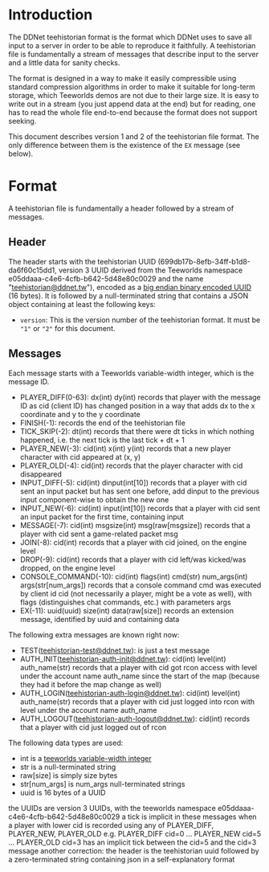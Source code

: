 Introduction
============

The DDNet teehistorian format is the format which DDNet uses to save all input
to a server in order to be able to reproduce it faithfully. A teehistorian file
is fundamentally a stream of messages that describe input to the server and a
little data for sanity checks.

The format is designed in a way to make it easily compressible using standard
compression algorithms in order to make it suitable for long-term storage,
which Teeworlds demos are not due to their large size. It is easy to write out
in a stream (you just append data at the end) but for reading, one has to read
the whole file end-to-end because the format does not support seeking.

This document describes version 1 and 2 of the teehistorian file format. The
only difference between them is the existence of the `EX` message (see below).


Format
======

A teehistorian file is fundamentally a header followed by a stream of messages.


Header
------

The header starts with the teehistorian UUID
(699db17b-8efb-34ff-b1d8-da6f60c15dd1, version 3 UUID derived from the
Teeworlds namespace e05ddaaa-c4e6-4cfb-b642-5d48e80c0029 and the name
"teehistorian@ddnet.tw"), encoded as a [big endian binary encoded
UUID](https://en.wikipedia.org/w/index.php?title=Universally_unique_identifier&oldid=844235295#Encoding)
(16 bytes). It is followed by a null-terminated string that contains a JSON
object containing at least the following keys:

* `version`: This is the version number of the teehistorian format. It must be
  `"1"` or `"2"` for this document.

Messages
--------

Each message starts with a Teeworlds variable-width integer, which is the
message ID.

* PLAYER_DIFF(0-63): dx(int) dy(int) records that player with the message ID as cid (client ID) has changed position in a way that adds dx to the x coordinate and y to the y coordinate
* FINISH(-1): records the end of the teehistorian file
* TICK_SKIP(-2): dt(int) records that there were dt ticks in which nothing happened, i.e. the next tick is the last tick + dt + 1
* PLAYER_NEW(-3): cid(int) x(int) y(int) records that a new player character with cid appeared at (x, y)
* PLAYER_OLD(-4): cid(int) records that the player character with cid disappeared
* INPUT_DIFF(-5): cid(int) dinput(int[10]) records that a player with cid sent an input packet but has sent one before, add dinput to the previous input component-wise to obtain the new one
* INPUT_NEW(-6): cid(int) input(int[10]) records that a player with cid sent an input packet for the first time, containing input
* MESSAGE(-7): cid(int) msgsize(int) msg(raw[msgsize]) records that a player with cid sent a game-related packet msg
* JOIN(-8): cid(int) records that a player with cid joined, on the engine level
* DROP(-9): cid(int) records that a player with cid left/was kicked/was dropped, on the engine level
* CONSOLE_COMMAND(-10): cid(int) flags(int) cmd(str) num_args(int) args(str[num_args]) records that a console command cmd was executed by client id cid (not necessarily a player, might be a vote as well), with flags (distinguishes chat commands, etc.) with parameters args
* EX(-11): uuid(uuid) size(int) data(raw[size]) records an extension message, identified by uuid and containing data

The following extra messages are known right now:
* TEST(teehistorian-test@ddnet.tw): is just a test message
* AUTH_INIT(teehistorian-auth-init@ddnet.tw): cid(int) level(int) auth_name(str) records that a player with cid got rcon access with level under the account name auth_name since the start of the map (because they had it before the map change as well)
* AUTH_LOGIN(teehistorian-auth-login@ddnet.tw): cid(int) level(int) auth_name(str) records that a player with cid just logged into rcon with level under the account name auth_name
* AUTH_LOGOUT(teehistorian-auth-logout@ddnet.tw): cid(int) records that a player with cid just logged out of rcon

The following data types are used:
* int is a [teeworlds variable-width integer](int.md)
* str is a null-terminated string
* raw[size] is simply size bytes
* str[num_args] is num_args null-terminated strings
* uuid is 16 bytes of a UUID

the UUIDs are version 3 UUIDs, with the teeworlds namespace e05ddaaa-c4e6-4cfb-b642-5d48e80c0029
a tick is implicit in these messages when a player with lower cid is recorded using any of PLAYER_DIFF, PLAYER_NEW, PLAYER_OLD
e.g.
PLAYER_DIFF cid=0 … PLAYER_NEW cid=5 … PLAYER_OLD cid=3 has an implicit tick between the cid=5 and the cid=3 message
another correction:
the header is the teehistorian uuid followed by a zero-terminated string containing json in a self-explanatory format
